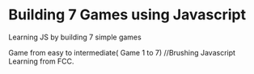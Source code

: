 # Building 7 Games using Javascript
 Learning JS by building 7 simple games

Game  from easy to intermediate( Game 1 to 7)
//Brushing Javascript
Learning from FCC.
